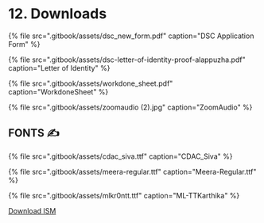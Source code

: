 # 12. Downloads



{% file src=".gitbook/assets/dsc\_new\_form.pdf" caption="DSC Application Form" %}

{% file src=".gitbook/assets/dsc-letter-of-identity-proof-alappuzha.pdf" caption="Letter of Identity" %}

{% file src=".gitbook/assets/workdone\_sheet.pdf" caption="WorkdoneSheet" %}

{% file src=".gitbook/assets/zoomaudio \(2\).jpg" caption="ZoomAudio" %}

##                                     **FONTS** ✍ 

{% file src=".gitbook/assets/cdac\_siva.ttf" caption="CDAC\_Siva" %}

{% file src=".gitbook/assets/meera-regular.ttf" caption="Meera-Regular.ttf" %}

{% file src=".gitbook/assets/mlkr0ntt.ttf" caption="ML-TTKarthika" %}

[Download ISM](https://github.com/hasthamalp/test/blob/master/ISM300.zip?raw=true)



